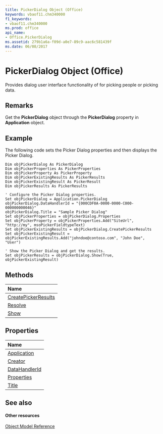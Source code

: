 ```yaml
---
title: PickerDialog Object (Office)
keywords: vbaof11.chm340000
f1_keywords:
- vbaof11.chm340000
ms.prod: office
api_name:
- Office.PickerDialog
ms.assetid: 279b1a6a-f09d-a0e7-89c9-aac6c581439f
ms.date: 06/08/2017
---
```



# PickerDialog Object (Office)

Provides dialog user interface functionality of for picking people or picking data.


## Remarks

Get the **PickerDialog** object through the **PickerDialog** property in **Application** object.


## Example

The following code sets the Picker Dialog properties and then displays the Picker Dialog.


```
Dim objPickerDialog As PickerDialog 
Dim objPickerProperties As PickerProperties 
Dim objPickerProperty As PickerProperty 
Dim objPickerExistingResults As PickerResults 
Dim objPickerExistingResult As PickerResult 
Dim objPickerResults As PickerResults 
 
' Configure the Picker Dialog properties. 
Set objPickerDialog = Application.PickerDialog 
objPickerDialog.DataHandlerId = "{000CDF0A-0000-0000-C000-000000000046}" 
objPickerDialog.Title = "Sample Picker Dialog" 
Set objPickerProperties = objPickerDialog.Properties 
Set objPickerProperty = objPickerProperties.Add("SiteUrl", "http://my", msoPickerFieldtypeText) 
Set objPickerExistingResults = objPickerDialog.CreatePickerResults 
Set objPickerExistingResult = objPickerExistingResults.Add("johndoe@contoso.com", "John Doe", "User") 
 
' Show the Picker Dialog and get the results. 
Set objPickerResults = objPickerDialog.Show(True, objPickerExistingResult)
```


## Methods



|**Name**|
|:-----|
|[CreatePickerResults](pickerdialog-createpickerresults-method-office.md)|
|[Resolve](pickerdialog-resolve-method-office.md)|
|[Show](pickerdialog-show-method-office.md)|

## Properties



|**Name**|
|:-----|
|[Application](pickerdialog-application-property-office.md)|
|[Creator](pickerdialog-creator-property-office.md)|
|[DataHandlerId](pickerdialog-datahandlerid-property-office.md)|
|[Properties](pickerdialog-properties-property-office.md)|
|[Title](pickerdialog-title-property-office.md)|

## See also


#### Other resources


[Object Model Reference](http://msdn.microsoft.com/library/499c789a-aba2-0fad-649a-0ea964cd3b5e%28Office.15%29.aspx)
